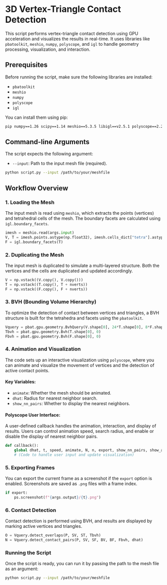 # 3D Vertex-Triangle Contact Detection

This script performs vertex-triangle contact detection using GPU acceleration and visualizes the results in real-time. It uses libraries like `pbatoolkit`, `meshio`, `numpy`, `polyscope`, and `igl` to handle geometry processing, visualization, and interaction.

## Prerequisites

Before running the script, make sure the following libraries are installed:
- `pbatoolkit`
- `meshio`
- `numpy`
- `polyscope`
- `igl`

You can install them using pip:
```bash
pip numpy==1.26 scipy==1.14 meshio==5.3.5 libigl==v2.5.1 polyscope==2.2.1 ilupp==1.0.2 ipctk==1.2.0 networkx==3.3
```

## Command-line Arguments

The script expects the following argument:

- `--input`: Path to the input mesh file (required).

```bash
python script.py --input /path/to/your/meshfile
```

## Workflow Overview

### 1. Loading the Mesh
The input mesh is read using `meshio`, which extracts the points (vertices) and tetrahedral cells of the mesh. The boundary facets are calculated using `igl.boundary_facets`.

```python
imesh = meshio.read(args.input)
V, T = imesh.points.astype(np.float32), imesh.cells_dict["tetra"].astype(np.int32)
F = igl.boundary_facets(T)
```

### 2. Duplicating the Mesh
The input mesh is duplicated to simulate a multi-layered structure. Both the vertices and the cells are duplicated and updated accordingly.

```python
V = np.vstack((V.copy(), V.copy()))
T = np.vstack((T.copy(), T + nverts))
F = np.vstack((F.copy(), F + nverts))
```

### 3. BVH (Bounding Volume Hierarchy)
To optimize the detection of contact between vertices and triangles, a BVH structure is built for the tetrahedra and facets using the `pbatoolkit`.

```python
Vquery = pbat.gpu.geometry.BvhQuery(V.shape[0], 24*T.shape[0], 8*F.shape[0])
Tbvh = pbat.gpu.geometry.Bvh(T.shape[0], 0)
Fbvh = pbat.gpu.geometry.Bvh(F.shape[0], 0)
```

### 4. Animation and Visualization
The code sets up an interactive visualization using `polyscope`, where you can animate and visualize the movement of vertices and the detection of active contact points.

#### Key Variables:
- `animate`: Whether the mesh should be animated.
- `dhat`: Radius for nearest neighbor search.
- `show_nn_pairs`: Whether to display the nearest neighbors.

#### Polyscope User Interface:
A user-defined callback handles the animation, interaction, and display of results. Users can control animation speed, search radius, and enable or disable the display of nearest neighbor pairs.

```python
def callback():
    global dhat, t, speed, animate, N, n, export, show_nn_pairs, show_all_nn_pairs
    # (Code to handle user input and update visualization)
```

### 5. Exporting Frames
You can export the current frame as a screenshot if the `export` option is enabled. Screenshots are saved as `.png` files with a frame index.

```python
if export:
    ps.screenshot(f"{args.output}/{t}.png")
```

### 6. Contact Detection
Contact detection is performed using BVH, and results are displayed by marking active vertices and triangles.

```python
O = Vquery.detect_overlaps(P, SV, ST, Tbvh)
N = Vquery.detect_contact_pairs(P, SV, SF, BV, BF, Fbvh, dhat)
```

### Running the Script

Once the script is ready, you can run it by passing the path to the mesh file as an argument:

```bash
python script.py --input /path/to/your/meshfile
```